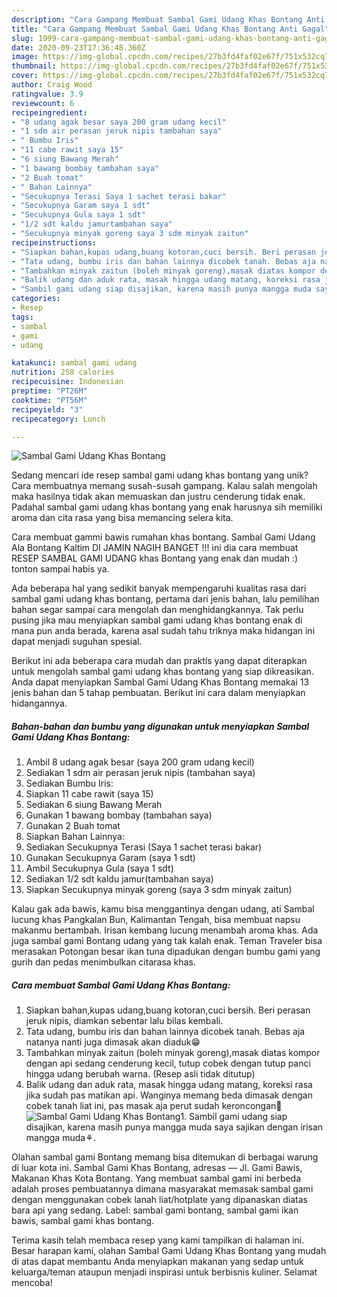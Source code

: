 ```yaml
---
description: "Cara Gampang Membuat Sambal Gami Udang Khas Bontang Anti Gagal"
title: "Cara Gampang Membuat Sambal Gami Udang Khas Bontang Anti Gagal"
slug: 1999-cara-gampang-membuat-sambal-gami-udang-khas-bontang-anti-gagal
date: 2020-09-23T17:36:48.360Z
image: https://img-global.cpcdn.com/recipes/27b3fd4faf02e67f/751x532cq70/sambal-gami-udang-khas-bontang-foto-resep-utama.jpg
thumbnail: https://img-global.cpcdn.com/recipes/27b3fd4faf02e67f/751x532cq70/sambal-gami-udang-khas-bontang-foto-resep-utama.jpg
cover: https://img-global.cpcdn.com/recipes/27b3fd4faf02e67f/751x532cq70/sambal-gami-udang-khas-bontang-foto-resep-utama.jpg
author: Craig Wood
ratingvalue: 3.9
reviewcount: 6
recipeingredient:
- "8 udang agak besar saya 200 gram udang kecil"
- "1 sdm air perasan jeruk nipis tambahan saya"
- " Bumbu Iris"
- "11 cabe rawit saya 15"
- "6 siung Bawang Merah"
- "1 bawang bombay tambahan saya"
- "2 Buah tomat"
- " Bahan Lainnya"
- "Secukupnya Terasi Saya 1 sachet terasi bakar"
- "Secukupnya Garam saya 1 sdt"
- "Secukupnya Gula saya 1 sdt"
- "1/2 sdt kaldu jamurtambahan saya"
- "Secukupnya minyak goreng saya 3 sdm minyak zaitun"
recipeinstructions:
- "Siapkan bahan,kupas udang,buang kotoran,cuci bersih. Beri perasan jeruk nipis, diamkan sebentar lalu bilas kembali."
- "Tata udang, bumbu iris dan bahan lainnya dicobek tanah. Bebas aja natanya nanti juga dimasak akan diaduk😁"
- "Tambahkan minyak zaitun (boleh minyak goreng),masak diatas kompor dengan api sedang cenderung kecil, tutup cobek dengan tutup panci hingga udang berubah warna. (Resep asli tidak ditutup)"
- "Balik udang dan aduk rata, masak hingga udang matang, koreksi rasa jika sudah pas matikan api. Wanginya memang beda dimasak dengan cobek tanah liat ini, pas masak aja perut sudah keroncongan🤣"
- "Sambil gami udang siap disajikan, karena masih punya mangga muda saya sajikan dengan irisan mangga muda⚘."
categories:
- Resep
tags:
- sambal
- gami
- udang

katakunci: sambal gami udang 
nutrition: 258 calories
recipecuisine: Indonesian
preptime: "PT26M"
cooktime: "PT56M"
recipeyield: "3"
recipecategory: Lunch

---
```



![Sambal Gami Udang Khas Bontang](https://img-global.cpcdn.com/recipes/27b3fd4faf02e67f/751x532cq70/sambal-gami-udang-khas-bontang-foto-resep-utama.jpg)

Sedang mencari ide resep sambal gami udang khas bontang yang unik? Cara membuatnya memang susah-susah gampang. Kalau salah mengolah maka hasilnya tidak akan memuaskan dan justru cenderung tidak enak. Padahal sambal gami udang khas bontang yang enak harusnya sih memiliki aroma dan cita rasa yang bisa memancing selera kita.

Cara membuat gammi bawis rumahan khas bontang. Sambal Gami Udang Ala Bontang Kaltim DI JAMIN NAGIH BANGET !!! ini dia cara membuat RESEP SAMBAL GAMI UDANG khas Bontang yang enak dan mudah :) tonton sampai habis ya.

Ada beberapa hal yang sedikit banyak mempengaruhi kualitas rasa dari sambal gami udang khas bontang, pertama dari jenis bahan, lalu pemilihan bahan segar sampai cara mengolah dan menghidangkannya. Tak perlu pusing jika mau menyiapkan sambal gami udang khas bontang enak di mana pun anda berada, karena asal sudah tahu triknya maka hidangan ini dapat menjadi suguhan spesial.


Berikut ini ada beberapa cara mudah dan praktis yang dapat diterapkan untuk mengolah sambal gami udang khas bontang yang siap dikreasikan. Anda dapat menyiapkan Sambal Gami Udang Khas Bontang memakai 13 jenis bahan dan 5 tahap pembuatan. Berikut ini cara dalam menyiapkan hidangannya.

<!--inarticleads1-->

##### Bahan-bahan dan bumbu yang digunakan untuk menyiapkan Sambal Gami Udang Khas Bontang:

1. Ambil 8 udang agak besar (saya 200 gram udang kecil)
1. Sediakan 1 sdm air perasan jeruk nipis (tambahan saya)
1. Sediakan  Bumbu Iris:
1. Siapkan 11 cabe rawit (saya 15)
1. Sediakan 6 siung Bawang Merah
1. Gunakan 1 bawang bombay (tambahan saya)
1. Gunakan 2 Buah tomat
1. Siapkan  Bahan Lainnya:
1. Sediakan Secukupnya Terasi (Saya 1 sachet terasi bakar)
1. Gunakan Secukupnya Garam (saya 1 sdt)
1. Ambil Secukupnya Gula (saya 1 sdt)
1. Sediakan 1/2 sdt kaldu jamur(tambahan saya)
1. Siapkan Secukupnya minyak goreng (saya 3 sdm minyak zaitun)


Kalau gak ada bawis, kamu bisa menggantinya dengan udang, ati Sambal lucung khas Pangkalan Bun, Kalimantan Tengah, bisa membuat napsu makanmu bertambah. Irisan kembang lucung menambah aroma khas. Ada juga sambal gami Bontang udang yang tak kalah enak. Teman Traveler bisa merasakan Potongan besar ikan tuna dipadukan dengan bumbu gami yang gurih dan pedas menimbulkan citarasa khas. 

<!--inarticleads2-->

##### Cara membuat Sambal Gami Udang Khas Bontang:

1. Siapkan bahan,kupas udang,buang kotoran,cuci bersih. Beri perasan jeruk nipis, diamkan sebentar lalu bilas kembali.
1. Tata udang, bumbu iris dan bahan lainnya dicobek tanah. Bebas aja natanya nanti juga dimasak akan diaduk😁
1. Tambahkan minyak zaitun (boleh minyak goreng),masak diatas kompor dengan api sedang cenderung kecil, tutup cobek dengan tutup panci hingga udang berubah warna. (Resep asli tidak ditutup)
1. Balik udang dan aduk rata, masak hingga udang matang, koreksi rasa jika sudah pas matikan api. Wanginya memang beda dimasak dengan cobek tanah liat ini, pas masak aja perut sudah keroncongan🤣
<img src="//assets-global.cpcdn.com/assets/icons/button_play-2c75c40dde080a61004c1f40b05d8f140eaff45d7e9e6481dc71c63d2e7c4909.png" alt="Sambal Gami Udang Khas Bontang">1. Sambil gami udang siap disajikan, karena masih punya mangga muda saya sajikan dengan irisan mangga muda⚘.


Olahan sambal gami Bontang memang bisa ditemukan di berbagai warung di luar kota ini. Sambal Gami Khas Bontang, adresas — Jl. Gami Bawis, Makanan Khas Kota Bontang. Yang membuat sambal gami ini berbeda adalah proses pembuatannya dimana masyarakat memasak sambal gami dengan menggunakan cobek lanah liat/hotplate yang dipanaskan diatas bara api yang sedang. Label: sambal gami bontang, sambal gami ikan bawis, sambal gami khas bontang. 

Terima kasih telah membaca resep yang kami tampilkan di halaman ini. Besar harapan kami, olahan Sambal Gami Udang Khas Bontang yang mudah di atas dapat membantu Anda menyiapkan makanan yang sedap untuk keluarga/teman ataupun menjadi inspirasi untuk berbisnis kuliner. Selamat mencoba!
